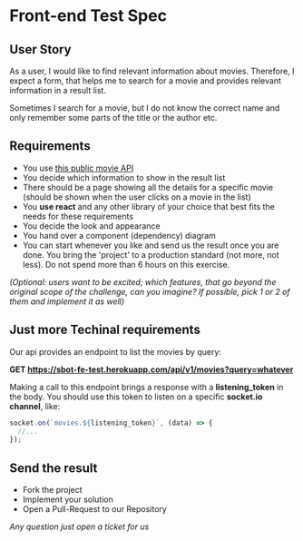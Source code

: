 # Front-end Test Spec

## User Story
As a user, I would like to find relevant information about movies. Therefore, I expect a form, that helps me to search for a movie and provides relevant information in a result list.

Sometimes I search for a movie, but I do not know the correct name and only remember some parts of the title or the author etc.


## Requirements
- You use [this public movie API](https://sbot-fe-test.herokuapp.com/)
- You decide which information to show in the result list
- There should be a page showing all the details for a specific movie (should be shown when the user clicks on a movie in the list)
- You **use react** and any other library of your choice that best fits the needs for these requirements
- You decide  the look and appearance
- You hand over a component (dependency) diagram
- You can start whenever you like and send us the result once you are done. You bring the 'project' to a production standard (not more, not less). Do not spend more than 6 hours on this exercise.

*(Optional: users want to be excited; which features, that go beyond the original scope of the challenge, can you imagine?
If possible, pick 1 or 2 of them and implement it as well)*

## Just more Techinal requirements
Our api provides an endpoint to list the movies by query:

**GET https://sbot-fe-test.herokuapp.com/api/v1/movies?query=whatever**

Making a call to this endpoint brings a response with a **listening_token** in the body.
You should use this token to listen on a specific **socket.io channel**, like:

```javascript
socket.on(`movies.${listening_token}`, (data) => {
  //...
});
```


## Send the result
- Fork the project
- Implement your solution
- Open a Pull-Request to our Repository

*Any question just open a ticket for us*
